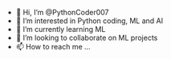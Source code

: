 - 👋 Hi, I’m @PythonCoder007
- 👀 I’m interested in Python coding, ML and AI
- 🌱 I’m currently learning ML
- 💞️ I’m looking to collaborate on ML projects
- 📫 How to reach me ...

<!---
PythonCoder007/PythonCoder007 is a ✨ special ✨ repository because its `README.md` (this file) appears on your GitHub profile.
You can click the Preview link to take a look at your changes.
--->
